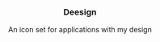 <h3 align="center">
  Deesign
</h3>
<p align="center">
  An icon set for applications with my design
</p>
